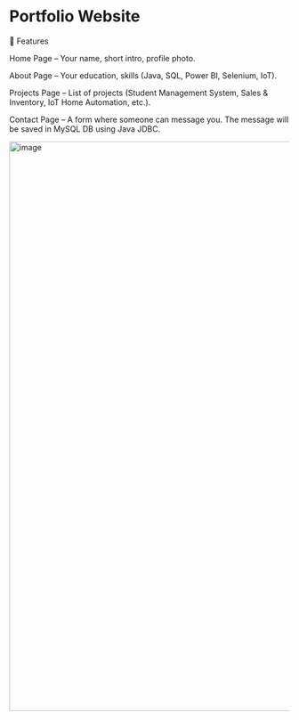 # Portfolio Website
📂 Features

Home Page – Your name, short intro, profile photo.

About Page – Your education, skills (Java, SQL, Power BI, Selenium, IoT).

Projects Page – List of projects (Student Management System, Sales & Inventory, IoT Home Automation, etc.).

Contact Page – A form where someone can message you. The message will be saved in MySQL DB using Java JDBC.


<img width="1536" height="1024" alt="image" src="https://github.com/user-attachments/assets/dd0506ee-74fa-4376-a94a-ed81b8861055" />
